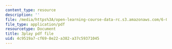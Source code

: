 ```yaml
---
content_type: resource
description: ''
file: /media/https%3A/open-learning-course-data-rc.s3.amazonaws.com/6-046j-design-and-analysis-of-algorithms-spring-2015/4c9519a7cf698e22a382a37c59371045_TOb1tuEZ2X4.pdf
file_type: application/pdf
resourcetype: Document
title: 3play pdf file
uid: 4c9519a7-cf69-8e22-a382-a37c59371045
---
```

